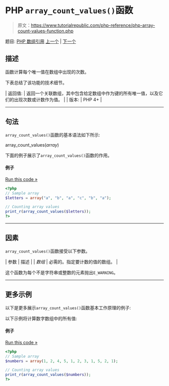 # PHP `array_count_values()`函数

> 原文：<https://www.tutorialrepublic.com/php-reference/php-array-count-values-function.php>

题目: [PHP 数组引用](php-array-functions.php) [上一个](php-array-combine-function.php) | [下一个](php-array-diff-assoc-function.php)

## 描述

函数计算每个唯一值在数组中出现的次数。

下表总结了该功能的技术细节。

| 返回值: | 返回一个关联数组，其中包含给定数组中作为键的所有唯一值，以及它们的出现次数或计数作为值。 |
| 版本: | PHP 4+ |

* * *

## 句法

`array_count_values()`函数的基本语法如下所示:

array_count_values(*array*)

下面的例子展示了`array_count_values()`函数的作用。

#### 例子

[Run this code »](../codelab.php?topic=php&file=count-the-occurrences-of-each-distinct-value-in-an-array "Run this code to view the output")

```php
<?php
// Sample array
$letters = array("a", "b", "a", "c", "b", "a");

// Counting array values
print_r(array_count_values($letters));
?>
```

* * *

## 因素

`array_count_values()`函数接受以下参数。

| 参数 | 描述 |
| *数组* | 必需的。指定要计数的值的数组。 |

这个函数为每个不是字符串或整数的元素抛出`E_WARNING`。

* * *

## 更多示例

以下是更多展示`array_count_values()`函数基本工作原理的例子:

以下示例将计算数字数组中的所有值:

#### 例子

[Run this code »](../codelab.php?topic=php&file=count-all-the-values-in-the-numbers-array "Run this code to view the output")

```php
<?php
// Sample array
$numbers = array(1, 2, 4, 5, 1, 2, 3, 1, 5, 2, 1);

// Counting array values
print_r(array_count_values($numbers));
?>
```